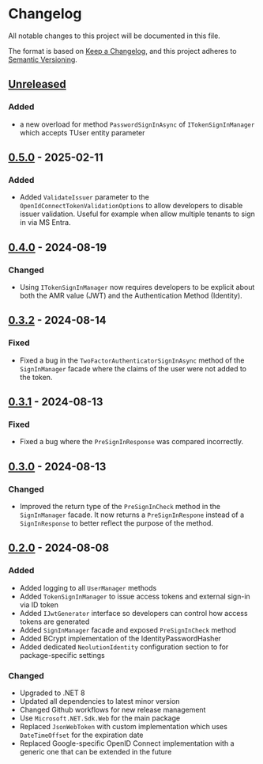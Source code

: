 # Changelog

All notable changes to this project will be documented in this file.

The format is based on [Keep a Changelog](https://keepachangelog.com/en/1.0.0/),
and this project adheres to [Semantic Versioning](https://semver.org/spec/v2.0.0.html).

## [Unreleased]

### Added

- a new overload for method `PasswordSignInAsync` of `ITokenSignInManager` which accepts TUser entity parameter

## [0.5.0] - 2025-02-11

### Added

- Added `ValidateIssuer` parameter to the `OpenIdConnectTokenValidationOptions` to allow developers to disable issuer validation. Useful for example when allow multiple tenants to sign in via MS Entra.

## [0.4.0] - 2024-08-19

### Changed

- Using `ITokenSignInManager` now requires developers to be explicit about both the AMR value (JWT) and the Authentication Method (Identity).

## [0.3.2] - 2024-08-14

### Fixed

- Fixed a bug in the `TwoFactorAuthenticatorSignInAsync` method of the `SignInManager` facade where the claims of the user were not added to the token.

## [0.3.1] - 2024-08-13

### Fixed

- Fixed a bug where the `PreSignInResponse` was compared incorrectly.

## [0.3.0] - 2024-08-13

### Changed

- Improved the return type of the `PreSignInCheck` method in the `SignInManager` facade. It now returns a `PreSignInRespone` instead of a `SignInResponse` to better reflect the purpose of the method.

## [0.2.0] - 2024-08-08

### Added

- Added logging to all `UserManager` methods
- Added `TokenSignInManager` to issue access tokens and external sign-in via ID token
- Added `IJwtGenerator` interface so developers can control how access tokens are generated
- Added `SignInManager` facade and exposed `PreSignInCheck` method
- Added BCrypt implementation of the IdentityPasswordHasher
- Added dedicated `NeolutionIdentity` configuration section to for package-specific settings

### Changed

- Upgraded to .NET 8
- Updated all dependencies to latest minor version
- Changed Github workflows for new release management
- Use `Microsoft.NET.Sdk.Web` for the main package
- Replaced `JsonWebToken` with custom implementation which uses `DateTimeOffset` for the expiration date
- Replaced Google-specific OpenID Connect implementation with a generic one that can be extended in the future

[unreleased]: https://github.com/neolution-ch/Neolution.Extensions.Identity/compare/0.5.0...HEAD
[0.5.0]: https://github.com/neolution-ch/Neolution.Extensions.Identity/compare/0.4.0...0.5.0
[0.4.0]: https://github.com/neolution-ch/Neolution.Extensions.Identity/compare/0.3.2...0.4.0
[0.3.2]: https://github.com/neolution-ch/Neolution.Extensions.Identity/compare/0.3.1...0.3.2
[0.3.1]: https://github.com/neolution-ch/Neolution.Extensions.Identity/compare/0.3.0...0.3.1
[0.3.0]: https://github.com/neolution-ch/Neolution.Extensions.Identity/compare/0.2.0...0.3.0
[0.2.0]: https://github.com/neolution-ch/Neolution.Extensions.Identity/compare/0.2.0-beta.2...0.2.0
